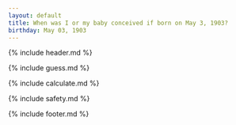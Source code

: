 ```yaml
---
layout: default
title: When was I or my baby conceived if born on May 3, 1903?
birthday: May 03, 1903
---
```


{% include header.md %}

{% include guess.md %}

{% include calculate.md %}

{% include safety.md %}

{% include footer.md %}



